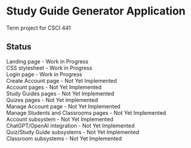 # Study Guide Generator Application
Term project for CSCI 441

## Status
Landing page - Work in Progress  
CSS stylesheet - Work in Progress  
Login page - Work in Progress  
Create Account page - Not Yet Implemented  
Account pages - Not Yet Implemented  
Study Guides pages - Not Yet Implemented  
Quizes pages - Not Yet Implemented  
Manage Account page - Not Yet Implemented  
Manage Students and Classrooms pages - Not Yet Implemented  
Account subsystem - Not Yet Implemented  
ChatGPT/OpenAI integration - Not Yet Implemented  
Quiz/Study Guide subsystems - Not Yet Implemented  
Classroom subsystems - Not Yet Implemented
